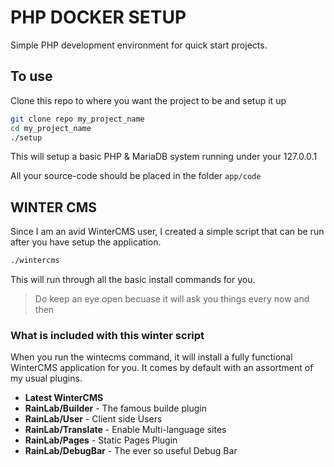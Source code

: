 # PHP DOCKER SETUP

Simple PHP development environment for quick start projects.

## To use

Clone this repo to where you want the project to be and setup it up

```bash
git clone repo my_project_name
cd my_project_name
./setup
```

This will setup a basic PHP & MariaDB system running under your 127.0.0.1

All your source-code should be placed in the folder `app/code`

## WINTER CMS

Since I am an avid WinterCMS user, I created a simple script that can be run after you have setup the application.
```bash
./wintercms
```

This will run through all the basic install commands for you.

> Do keep an eye open becuase it will ask you things every now and then

### What is included with this winter script

When you run the wintecms command, it will install a fully functional WinterCMS application for you. It comes by default with an assortment of my usual plugins.

- **Latest WinterCMS**
- **RainLab/Builder** - The famous builde plugin
- **RainLab/User** - Client side Users 
- **RainLab/Translate** - Enable Multi-language sites
- **RainLab/Pages** - Static Pages Plugin
- **RainLab/DebugBar** - The ever so useful Debug Bar 
 
